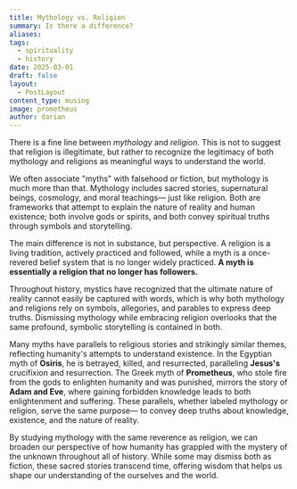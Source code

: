 ```yaml
---
title: Mythology vs. Religion
summary: Is there a difference?
aliases: 
tags:
  - spirituality
  - history
date: 2025-03-01
draft: false
layout:
  - PostLayout
content_type: musing
image: prometheus
author: darian
---
```

There is a fine line between _mythology_ and _religion_. This is not to suggest that religion is illegitimate, but rather to recognize the legitimacy of both mythology and religions as meaningful ways to understand the world. 

We often associate "myths" with falsehood or fiction, but mythology is much more than that. Mythology includes sacred stories, supernatural beings, cosmology, and moral teachings— just like religion. Both are frameworks that attempt to explain the nature of reality and human existence; both involve gods or spirits, and both convey spiritual truths through symbols and storytelling. 

The main difference is not in substance, but perspective. A religion is a living tradition, actively practiced and followed, while a myth is a once-revered belief system that is no longer widely practiced. **A myth is essentially a religion that no longer has followers.**

Throughout history, mystics have recognized that the ultimate nature of reality cannot easily be captured with words, which is why both mythology and religions rely on symbols, allegories, and parables to express deep truths. Dismissing mythology while embracing religion overlooks that the same profound, symbolic storytelling is contained in both. 

Many myths have parallels to religious stories and strikingly similar themes, reflecting humanity's attempts to understand existence. In the Egyptian myth of **Osiris**, he is betrayed, killed, and resurrected, paralleling **Jesus's** crucifixion and resurrection. The Greek myth of **Prometheus**, who stole fire from the gods to enlighten humanity and was punished, mirrors the story of **Adam and Eve**, where gaining forbidden knowledge leads to both enlightenment and suffering. These parallels, whether labeled mythology or religion, serve the same purpose— to convey deep truths about knowledge, existence, and the nature of reality. 

By studying mythology with the same reverence as religion, we can broaden our perspective of how humanity has grappled with the mystery of the unknown throughout all of history. While some may dismiss both as fiction, these sacred stories transcend time, offering wisdom that helps us shape our understanding of the ourselves and the world.



